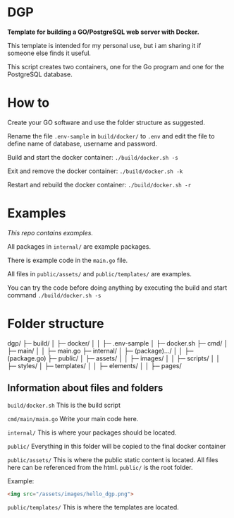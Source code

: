 # DGP
**Template for building a GO/PostgreSQL web server with Docker.**

This template is intended for my personal use, but i am sharing it if someone else finds it useful.

This script creates two containers, one for the Go program and one for the PostgreSQL database.

# How to
Create your GO software and use the folder structure as suggested.

Rename the file `.env-sample` in `build/docker/` to `.env` and edit the file to define name of database, username and password.

Build and start the docker container: `./build/docker.sh -s`

Exit and remove the docker container: `./build/docker.sh -k`

Restart and rebuild the docker container: `./build/docker.sh -r`

# Examples
*This repo contains examples.*

All packages in `internal/` are example packages.

There is example code in the `main.go` file.

All files in `public/assets/` and `public/templates/` are examples.

You can try the code before doing anything by executing the build and start command `./build/docker.sh -s`

# Folder structure
dgp/
├─ build/
│  ├─ docker/
│  │  ├─ .env-sample
│  ├─ docker.sh
├─ cmd/
│  ├─ main/
│  │  ├─ main.go
├─ internal/
│  ├─ (package).../
│  │  ├─ (package.go)
├─ public/
│  ├─ assets/
│  │  ├─ images/
│  │  ├─ scripts/
│  │  ├─ styles/
│  ├─ templates/
│  │  ├─ elements/
│  │  ├─ pages/

## Information about files and folders

`build/docker.sh`
This is the build script

`cmd/main/main.go`
Write your main code here.

`internal/`
This is where your packages should be located.

`public/`
Everything in this folder will be copied to the final docker container

`public/assets/`
This is where the public static content is located.
All files here can be referenced from the html. `public/` is the root folder.

Example:
```html
<img src="/assets/images/hello_dgp.png">
```

`public/templates/`
This is where the templates are located.